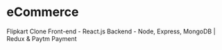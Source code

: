 # eCommerce
Flipkart Clone 
Front-end - React.js
Backend - Node, Express, MongoDB | Redux & Paytm Payment
